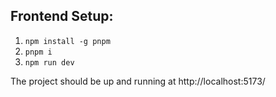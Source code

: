 ## Frontend Setup:

1.  `npm install -g pnpm`
2.  `pnpm i`
3.  `npm run dev`

The project should be up and running at http://localhost:5173/
